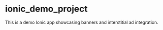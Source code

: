 # ionic_demo_project
<!-- This section explains the main functionality of the app -->
This is a demo Ionic app showcasing banners and interstitial ad integration.

